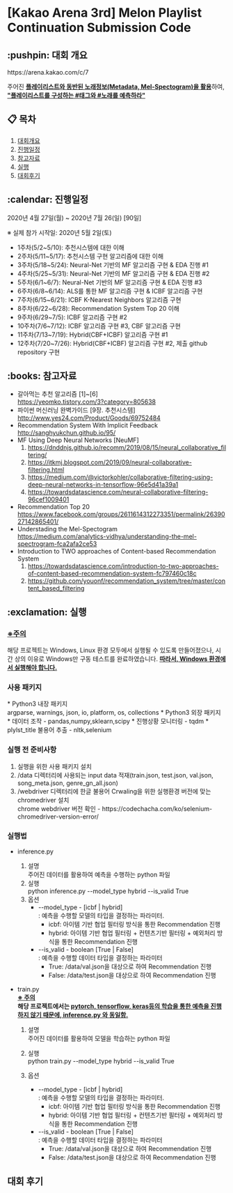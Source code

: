 # [Kakao Arena 3rd] Melon Playlist Continuation Submission Code

<h2 id="context"> :pushpin: 대회 개요 </h2>
https://arena.kakao.com/c/7

주어진 <U>**플레이리스트와 동반된 노래정보(Metadata, Mel-Spectogram)을 활용**</U>하여,<br/>
<U>**"플레이리스트를 구성하는 #태그와 #노래를 예측하라"**</U>

## :clipboard: 목차
<ol>
<li><a href="#context">대회개요</a></li>
<li><a href="#schedule">진행일정</a></li>
<li><a href="#reference">참고자료</a></li>
<li><a href="#execution">실행</a></li>
<li><a href="#review">대회후기</a></li>
</ol>


<h2 id="schedule"> :calendar: 진행일정</h2>
2020년 4월 27일(월) ~ 2020년 7월 26(일) [90일]
 
※ 실제 참가 시작일: 2020년 5월 2일(토)

* 1주차(5/2~5/10): 추천시스템에 대한 이해
* 2주차(5/11~5/17): 추천시스템 구현 알고리즘에 대한 이해
* 3주차(5/18~5/24): Neural-Net 기반의 MF 알고리즘 구현 & EDA 진행 #1
* 4주차(5/25~5/31): Neural-Net 기반의 MF 알고리즘 구현 & EDA 진행 #2
* 5주차(6/1~6/7): Neural-Net 기반의 MF 알고리즘 구현 & EDA 진행 #3
* 6주차(6/8~6/14): ALS를 통한 MF 알고리즘 구현 & ICBF 알고리즘 구현 
* 7주차(6/15~6/21): ICBF K-Nearest Neighbors 알고리즘 구현
* 8주차(6/22~6/28): Recommendation System Top 20 이해
* 9주차(6/29~7/5): ICBF 알고리즘 구현 #2
* 10주차(7/6~7/12): ICBF 알고리즘 구현 #3, CBF 알고리즘 구현
* 11주차(7/13~7/19): Hybrid(CBF+ICBF) 알고리즘 구현 #1
* 12주차(7/20~7/26): Hybrid(CBF+ICBF) 알고리즘 구현 #2, 제출 github repository 구현

<h2 id="reference"> :books: 참고자료 </h2>

* 갈아먹는 추천 알고리즘 [1]~[6] <br/>
   https://yeomko.tistory.com/3?category=805638
* 파이썬 머신러닝 완벽가이드 [9장. 추천시스템] <br/>
   http://www.yes24.com/Product/Goods/69752484
* Recommendation System With Implicit Feedback <br/>
   http://sanghyukchun.github.io/95/
* MF Using Deep Neural Networks [NeuMF] <br/>
   1. https://dnddnjs.github.io/recomm/2019/08/15/neural_collaborative_filtering/
   2. https://itkmj.blogspot.com/2019/09/neural-collaborative-filtering.html
   3. https://medium.com/@victorkohler/collaborative-filtering-using-deep-neural-networks-in-tensorflow-96e5d41a39a1
   4. https://towardsdatascience.com/neural-collaborative-filtering-96cef1009401
* Recommendation Top 20 <br/>
    https://www.facebook.com/groups/2611614312273351/permalink/2639027142865401/
* Understading the Mel-Spectogram <br/> 
    https://medium.com/analytics-vidhya/understanding-the-mel-spectrogram-fca2afa2ce53
* Introduction to TWO approaches of Content-based Recommendation System <br/>
    1. https://towardsdatascience.com/introduction-to-two-approaches-of-content-based-recommendation-system-fc797460c18c
    2. https://github.com/youonf/recommendation_system/tree/master/content_based_filtering

<h2 id="execution"> :exclamation: 실행 </h2>

<h3><u><b>※주의</b></u></h3>
해당 프로젝트는 Windows, Linux 환경 모두에서 실행될 수 있도록 만들어졌으나, 시간 상의 이유로 Windows만 구동 테스트를 완료하였습니다.
<u><b>따라서, Windows 환경에서 실행해야 합니다.</b></u>

<h3>사용 패키지</h3>
* Python3 내장 패키지<br/>
argparse, warnings, json, io, platform, os, collections
* Python3 외장 패키지<br/>
    * 데이터 조작 - pandas,numpy,sklearn,scipy 
    * 진행상황 모니터링 - tqdm
    * plylst_title 불용어 추출 - nltk,selenium


<h3>실행 전 준비사항</h3>
<ol>
<li>실행을 위한 사용 패키지 설치</li>
<li>/data 디렉터리에 사용되는 input data 적재(train.json, test.json, val.json, song_meta.json, genre_gn_all.json)</li>
<li>/webdriver 디렉터리에 한글 불용어 Crwaling을 위한 실행환경 버전에 맞는 chromedriver 설치 <br/> chrome webdriver 버전 확인 - https://codechacha.com/ko/selenium-chromedriver-version-error/</li>
</ol>

<h3>실행법</h3>

* inference.py <br/>
    1. 설명 <br/>
    주어진 데이터를 활용하여 예측을 수행하는 python 파일
    2. 실행 <br/>
    python inference.py --model_type hybrid --is_valid True
    3. 옵션
        * --model_type - [icbf | hybrid] <br/>
        : 예측을 수행할 모델의 타입을 결정하는 파라미터. <br/>
            * icbf: 아이템 기반 협업 필터링 방식을 통한 Recommendation 진행
            * hybrid: 아이템 기반 협업 필터링 + 컨텐츠기반 필터링 + 예외처리 방식을 통한 Recommendation 진행
        * --is_valid - boolean [True | False] <br/>
        : 예측을 수행할 데이터 타입을 결정하는 파라미터 <br/>
            * True: /data/val.json을 대상으로 하여 Recommendation 진행
            * False: /data/test.json을 대상으로 하여 Recommendation 진행

* train.py <br/>
  <U>**※ 주의**</U> <br/>
  **해당 프로젝트에서는 <U>pytorch, tensorflow, keras등의 학습을 통한 예측을 진행하지 않기 때문에, inference.py 와 동일함.</U>**
   
    1. 설명 <br/>
    주어진 데이터를 활용하여 모델을 학습하는 python 파일 <br/>
    
    2. 실행 <br/>
    python train.py --model_type hybrid --is_valid True
    3. 옵션
        * --model_type - [icbf | hybrid] <br/>
        : 예측을 수행할 모델의 타입을 결정하는 파라미터. <br/>
            * icbf: 아이템 기반 협업 필터링 방식을 통한 Recommendation 진행
            * hybrid: 아이템 기반 협업 필터링 + 컨텐츠기반 필터링 + 예외처리 방식을 통한 Recommendation 진행
        * --is_valid - boolean [True | False] <br/>
        : 예측을 수행할 데이터 타입을 결정하는 파라미터 <br/>
            * True: /data/val.json을 대상으로 하여 Recommendation 진행
            * False: /data/test.json을 대상으로 하여 Recommendation 진행
            
<h2 id="review">대회 후기</h2>
